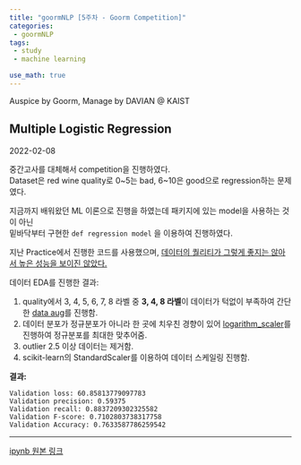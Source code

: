 ```yaml
---
title: "goormNLP [5주차 - Goorm Competition]"  
categories:
 - goormNLP
tags:
 - study
 - machine learning

use_math: true
---
```


Auspice by Goorm, Manage by DAVIAN @ KAIST

## Multiple Logistic Regression

2022-02-08

중간고사를 대체해서 competition을 진행하였다.  
Dataset은 red wine quality로 0~5는 bad, 6~10은 good으로 regression하는 문제였다.  

지금까지 배워왔던 ML 이론으로 진행을 하였는데 패키지에 있는 model을 사용하는 것이 아닌  
밑바닥부터 구현한  `def regression model` 을 이용하여 진행하였다.

지난 Practice에서 진행한 코드를 사용했으며, <u>데이터의 퀄리티가 그렇게 좋지는 않아서 높은 성능을 보이진 않았다.</u>



데이터 EDA를 진행한 결과:

1) quality에서 3, 4, 5, 6, 7, 8 라벨 중 **3, 4, 8 라벨**이 데이터가 턱없이 부족하여 간단한 <u>data aug</u>를 진행함.  
2) 데이터 분포가 정규분포가 아니라 한 곳에 치우친 경향이 있어 <u>logarithm_scaler</u>를 진행하여 정규분포를 최대한 맞추어줌.  
3) outlier 2.5 이상 데이터는 제거함.  
4) scikit-learn의 StandardScaler를 이용하여 데이터 스케일링 진행함.  



**결과:**

```
Validation loss: 60.85813779097783
Validation precision: 0.59375
Validation recall: 0.8837209302325582
Validation F-score: 0.7102803738317758
Validation Accuracy: 0.7633587786259542
```


---

[ipynb 원본 링크](https://github.com/wjh1065/goormNLP/blob/main/04_Goorm_Competition/Multiple%20Logistic%20Regression.ipynb)
